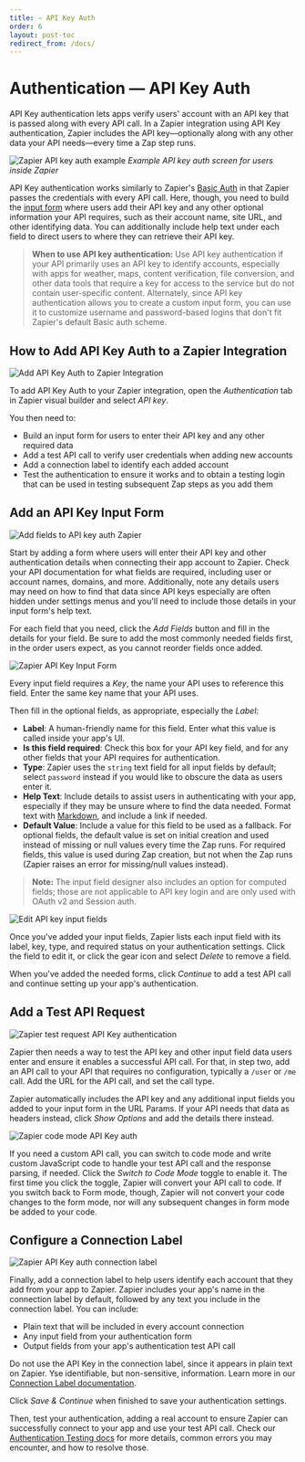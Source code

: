 ```yaml
---
title: — API Key Auth
order: 6
layout: post-toc
redirect_from: /docs/
---
```


# Authentication — API Key Auth

API Key authentication lets apps verify users' account with an API key that is passed along with every API call. In a Zapier integration using API Key authentication, Zapier includes the API key—optionally along with any other data your API needs—every time a Zap step runs.

![Zapier API key auth example](https://cdn.zapier.com/storage/photos/19467b7d1852276b766b373373fd069c.png)
_Example API key auth screen for users inside Zapier_

API Key authentication works similarly to Zapier's [Basic Auth](https://platform.zapier.com/docs/basic) in that Zapier passes the credentials with every API call. Here, though, you need to build the [input form](https://platform.zapier.com/docs/input-designer) where users add their API key and any other optional information your API requires, such as their account name, site URL, and other identifying data. You can additionally include help text under each field to direct users to where they can retrieve their API key.

> **When to use API key authentication:** Use API key authentication if your API primarily uses an API key to identify accounts, especially with apps for weather, maps, content verification, file conversion, and other data tools that require a key for access to the service but do not contain user-specific content. Alternately, since API key authentication allows you to create a custom input form, you can use it to customize username and password-based logins that don't fit Zapier's default Basic auth scheme.

<a id="add"></a>

## How to Add API Key Auth to a Zapier Integration

![Add API Key Auth to Zapier Integration](https://cdn.zapier.com/storage/photos/b364e321d1a02fc607d9d360679d6b64.png)

To add API Key Auth to your Zapier integration, open the _Authentication_ tab in Zapier visual builder and select _API key_.

You then need to:

- Build an input form for users to enter their API key and any other required data
- Add a test API call to verify user credentials when adding new accounts
- Add a connection label to identify each added account
- Test the authentication to ensure it works and to obtain a testing login that can be used in testing subsequent Zap steps as you add them

<a id="form"></a>

## Add an API Key Input Form

![Add fields to API key auth Zapier](https://cdn.zapier.com/storage/photos/0ecfa173843efc628fe1407a9346e0ea.png)

Start by adding a form where users will enter their API key and other authentication details when connecting their app account to Zapier. Check your API documentation for what fields are required, including user or account names, domains, and more. Additionally, note any details users may need on how to find that data since API keys especially are often hidden under settings menus and you'll need to include those details in your input form's help text.

For each field that you need, click the _Add Fields_ button and fill in the details for your field. Be sure to add the most commonly needed fields first, in the order users expect, as you cannot reorder fields once added.

![Zapier API Key Input Form](https://cdn.zapier.com/storage/photos/efe397d89f0cf26122513b9d3c2ea2f4.png)

Every input field requires a _Key_, the name your API uses to reference this field. Enter the same key name that your API uses.

Then fill in the optional fields, as appropriate, especially the _Label_:

- **Label**: A human-friendly name for this field. Enter what this value is called inside your app's UI.
- **Is this field required**: Check this box for your API key field, and for any other fields that your API requires for authentication.
- **Type**: Zapier uses the `string` text field for all input fields by default; select `password` instead if you would like to obscure the data as users enter it.
- **Help Text**: Include details to assist users in authenticating with your app, especially if they may be unsure where to find the data needed. Format text with [Markdown](https://zapier.com/blog/beginner-ultimate-guide-markdown/), and include a link if needed.
- **Default Value**: Include a value for this field to be used as a fallback. For optional fields, the default value is set on initial creation and used instead of missing or null values every time the Zap runs. For required fields, this value is used during Zap creation, but not when the Zap runs (Zapier raises an error for missing/null values instead).

> **Note:** The input field designer also includes an option for computed fields; those are not applicable to API key login and are only used with OAuth v2 and Session auth.

![Edit API key input fields](https://cdn.zapier.com/storage/photos/b3d0bf644fd562435e5099083b8b66a2.png)

Once you've added your input fields, Zapier lists each input field with its label, key, type, and required status on your authentication settings. Click the field to edit it, or click the gear icon and select _Delete_ to remove a field.

When you've added the needed forms, click _Continue_ to add a test API call and continue setting up your app's authentication.

<a id="request"></a>

## Add a Test API Request

![Zapier test request API Key authentication](https://cdn.zapier.com/storage/photos/3130a3ad4c5b211de33886d4eff2abc0.png)

Zapier then needs a way to test the API key and other input field data users enter and ensure it enables a successful API call. For that, in step two, add an API call to your API that requires no configuration, typically a `/user` or `/me` call. Add the URL for the API call, and set the call type.

Zapier automatically includes the API key and any additional input fields you added to your input form in the URL Params. If your API needs that data as headers instead, click _Show Options_ and add the details there instead.

![Zapier code mode API Key auth](https://cdn.zapier.com/storage/photos/a9a100a074dd9b0a9605464d21158268.png)

If you need a custom API call, you can switch to code mode and write custom JavaScript code to handle your test API call and the response parsing, if needed. Click the _Switch to Code Mode_ toggle to enable it. The first time you click the toggle, Zapier will convert your API call to code. If you switch back to Form mode, though, Zapier will not convert your code changes to the form mode, nor will any subsequent changes in form mode be added to your code.

<a id="label"></a>

## Configure a Connection Label

![Zapier API Key auth connection label](https://cdn.zapier.com/storage/photos/f09f02450623750b70b67d0d7afa9e1c.png)

Finally, add a connection label to help users identify each account that they add from your app to Zapier. Zapier includes your app's name in the connection label by default, followed by any text you include in the connection label. You can include:

- Plain text that will be included in every account connection
- Any input field from your authentication form
- Output fields from your app's authentication test API call

Do not use the API Key in the connection label, since it appears in plain text on Zapier. Yse identifiable, but non-sensitive, information. Learn more in our [Connection Label documentation](https://platform.zapier.com/docs/auth#label).

Click _Save & Continue_ when finished to save your authentication settings.

Then, test your authentication, adding a real account to ensure Zapier can successfully connect to your app and use your test API call. Check our [Authentication Testing docs](https://platform.zapier.com/docs/auth#test) for more details, common errors you may encounter, and how to resolve those.
